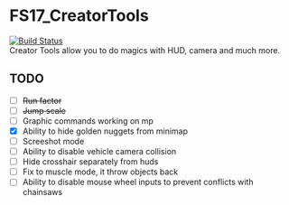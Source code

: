 # FS17_CreatorTools

[![Build Status](https://travis-ci.org/TyKonKet/FS17_CreatorTools.svg?branch=master)](https://travis-ci.org/TyKonKet/FS17_CreatorTools)  
Creator Tools allow you to do magics with HUD, camera and much more.
  
## TODO

- [ ] ~~Run factor~~
- [ ] ~~Jump scale~~
- [ ] Graphic commands working on mp  
- [x] Ability to hide golden nuggets from minimap  
- [ ] Screeshot mode  
- [ ] Ability to disable vehicle camera collision
- [ ] Hide crosshair separately from huds
- [ ] Fix to muscle mode, it throw objects back
- [ ] Ability to disable mouse wheel inputs to prevent conflicts with chainsaws
